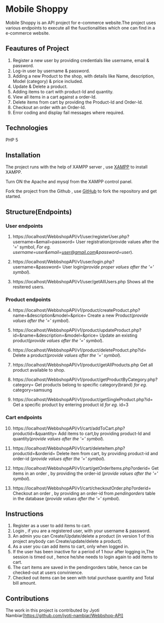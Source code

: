 # Mobile Shoppy
Mobile Shoppy is an API project for e-commerce website.The project uses various endpoints to execute all the fuuctionalities which one can find in a e-commerce website.

## Feautures of Project
1. Register a new user by providing credentials like username, email & password.
2. Log-in user by username & password.
3. Adding a new Product to the shop, with details like Name, description, Model (category) & price included.
4. Update & Delete a product.
5. Adding items to cart with product-Id and quantity.
6. View all items in a cart against a order-Id.
7. Delete items from cart by providing the Product-Id and Order-Id.
8. Checkout an order with an Order-Id.
9. Error coding and display fail messages where required.

## Technologies
PHP 5


## Installation
The project runs with the help of XAMPP server , use [XAMPP](https://www.apachefriends.org/download.html) to install XAMPP.

Turn ON the Apache and mysql from the XAMPP control panel.

Fork the project from the Github , use [GitHub](https://github.com/jyoti-nambiar/Webbshop-API.git) to fork the repository and get started.


## Structure(Endpoints)
### User endpoints
1. https://localhost/WebbshopAPI/v1/user/registerUser.php?username=&email=password=
   User registration(provide values after the '=' symbol, _For eg._ _username=user&email=user@gmail.com&password=user_).

2. https://localhost/WebbshopAPI/v1/user/login.php?username=&password=
   User login(_provide proper values after the '=' symbol_).

3. https://localhost/WebbshopAPI/v1/user/getAllUsers.php
    Shows all the resitered users.

### Product endpoints
4. https://localhost/WebbshopAPI/v1/product/createProduct.php?name=&description&model=&price=
Create a new Product(_provide values after the '=' symbol_).

5. https://localhost/WebbshopAPI/v1/product/updateProduct.php?id=&name=&description=&model=&price=
Update an existing product(_provide values after the '=' symbol_).

6. https://localhost/WebbshopAPI/v1/product/deleteProduct.php?id=
Delete a product(_provide values after the '=' symbol_).

7. https://localhost/WebbshopAPI/v1/product/getAllProducts.php
    Get all product available to shop.

8. https://localhost/WebbshopAPI/v1/product/getProductByCategory.php?category=
Get products belong to specific category(brand) _for eg_. category=samsung

9. https://localhost/WebbshopAPI/v1/product/getSingleProduct.php?id=
Get a specific product by entering product id _for eg._ id=3

### Cart endpoints
10. https://localhost/WebbshopAPI/v1/cart/addToCart.php?productid=&quantity=
Add items to cart,by providing product-Id and quantity(_provide values after the '=' symbol_).

11. https://localhost/WebbshopAPI/v1/cart/deleteItem.php?productid=&orderid=
Delete item from cart, by providing product-id and order-id (_provide values after the '=' symbol_).

12. https://localhost/WebbshopAPI/v1/cart/getOrderItems.php?orderid=
Get items in an order , by providing the order-id (_provide values after the '=' symbol_).

13. https://localhost/WebbshopAPI/v1/cart/checkoutOrder.php?orderid=
Checkout an order , by providing an order-id from _pendingorders_ table in the database (_provide values after the '=' symbol_).


## Instructions
1. Register as a user to add items to cart.
2. Login , if you are a registered user, with your username & password.
3. An admin you can Create/Update/delete a product (in version 1 of this project anybody can Create/update/delete a product).
4. As a user you can add items to cart, only when logged in.
5. If the user has been inactive for a period of 1 hour after logging in,The session is timed out , hence he/she needs to login again to add items to cart.
6. The cart items are saved in the pendingorders table, hence can be checked-out at users convinience.
7. Checked out items can be seen with total purchase quantity and Total bill amount.

## Contributions
The work in this project is contributed by Jyoti Nambiar[https://github.com/jyoti-nambiar/Webbshop-API]





